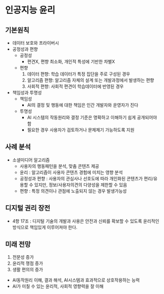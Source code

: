 # 인공지능 윤리

## 기본원칙

- 데이터 보호와 프라이버시
- 공정성과 편향
  - 공정성
    - 편견X, 편향 최소화, 개인적 특성에 기반한 차별X
  - 편향
    1. 데이터 편향: 학습 데이터가 특정 집단을 주로 구성된 경우
    2. 알고리즘 편향: 알고리즘 자체의 설계 또는 개발과정에서 발생하는 편향
    3. 사회적 편향: 사회적 편견이 학습데이터에 반영된 경우
- 책임성과 투명성
  - 책임성
    - AI의 결정 및 행동에 대한 책임은 인간 개발자와 운영자가 진다
  - 투명성
    - AI 시스템의 작동원리와 결정 기준은 명확하고 이해하기 쉽게 공개되어야 함
    - 필요한 경우 사용자가 검토하거나 문제제기 가능하도록 지원

## 사례 분석

- 소셜미디어 알고리즘
  - 사용자의 행동패턴을 분석, 맞춤 콘텐츠 제공
  - 윤리 : 알고리즘이 사용자 콘텐츠 경험에 미치는 영향 분석
  - 공정성과 편향 : 사용자의 관심사나 선호도에 따라 개인화된 콘텐츠가 편리/유용할 수 있지만, 정보/사용자의견의 다양성을 제한할 수 있음
  - 편향 : 특정 의견이나 관점에 노출되지 않는 경우 발생가능성

## 디지털 권리 장전

- 4항 17조 : 디지털 기술의 개발과 사용은 안전과 신뢰를 확보할 수 있도록 윤리적인 방식으로 책임있게 이루어져야 한다.

## 미래 전망

1. 전문성 증가
2. 윤리적 쟁점 증가
3. 생활 편의의 증가

- AI동작원리 이해, 결과 해석, AI시스템과 효과적으로 상호작용하는 능력
- AI가 미칠 수 있는 윤리적, 사회적 영향력을 잘 이해
